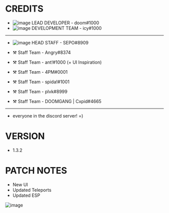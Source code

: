 # CREDITS
- ![image](https://cdn.discordapp.com/attachments/973860716413083690/988308262996815872/devver.png) LEAD DEVELOPER - doom#1000 
- ![image](https://cdn.discordapp.com/attachments/973860716413083690/988308262996815872/devver.png) DEVELOPMENT TEAM - icy#1000

- ------------------------------

- ![image](https://cdn.discordapp.com/attachments/973860716413083690/988305428830101544/banhammer.png) HEAD STAFF - SEPO#8909

- ⚒️ Staff Team - Angry#8374
- ⚒️ Staff Team - ant!#1000 (+ UI Inspiration)
- ⚒️ Staff Team - 4PM#0001
- ⚒️ Staff Team - spida!#1001
- ⚒️ Staff Team - plvk#8999
- ⚒️ Staff Team - DOOMGANG | Cxpid#4665 

------------------------------

+ everyone in the discord server! =)

# VERSION
- 1.3.2

# PATCH NOTES
- New UI
- Updated Teleports
- Updated ESP

![image](https://cdn.discordapp.com/attachments/973860716413083690/988303136500350976/SnowbankScripts.png)
